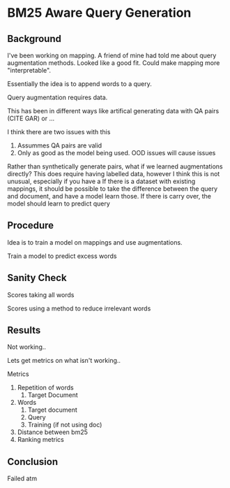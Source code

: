 # BM25 Aware Query Generation

## Background

I've been working on mapping. A friend of mine had told me about query augmentation methods. Looked like a good fit. Could make
mapping more "interpretable".

Essentially the idea is to append words to a query.

Query augmentation requires data. 

This has been in different ways like artifical generating data with QA pairs (CITE GAR) or ...

I think there are two issues with this

1. Assummes QA pairs are valid
2. Only as good as the model being used. OOD issues will cause issues

Rather than synthetically generate pairs, what if we learned augmentations directly? This does require having labelled data,
however I think this is not unusual, especially if you have a 
If there is a dataset with existing mappings, it should be possible to take the difference between the query and document,
and have a model learn those. If there is carry over, the model should learn to predict query 

## Procedure

Idea is to train a model  on mappings and use augmentations.

Train a model to predict excess words


## Sanity Check

Scores taking all words

Scores using a method to reduce irrelevant words

## Results

Not working..

Lets get metrics on what isn't working..

Metrics

1. Repetition of words
	1. Target Document
2. Words	
	1. Target document
	2. Query
	3. Training (if not using doc)
3. Distance between bm25
4. Ranking metrics 

## Conclusion

Failed atm